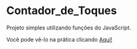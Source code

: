 # Contador_de_Toques

Projeto simples utilizando funções do JavaScript.

Você pode vê-lo na prática clicando <a href="https://moiseslemosz.github.io/Contador_de_Toques/" target="_blank"> Aqui! </a>
